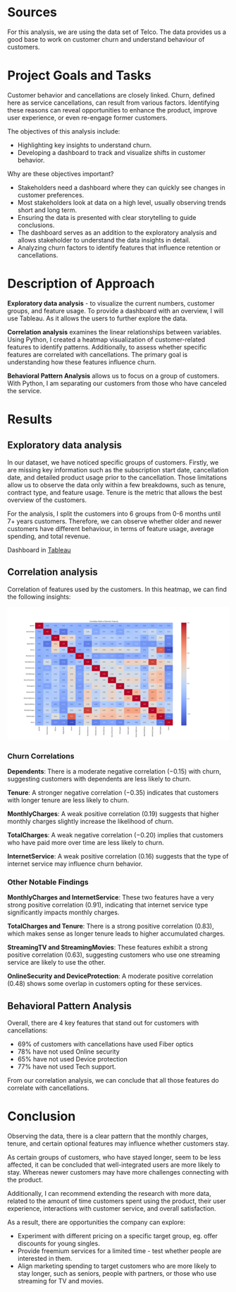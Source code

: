# Sources

For this analysis, we are using the data set of Telco. The data provides us a good base to work on customer churn and understand behaviour of customers.  

# **Project Goals and Tasks**

Customer behavior and cancellations are closely linked. Churn, defined here as service cancellations, can result from various factors. Identifying these reasons can reveal opportunities to enhance the product, improve user experience, or even re-engage former customers.

The objectives of this analysis include:

- Highlighting key insights to understand churn.
- Developing a dashboard to track and visualize shifts in customer behavior.

Why are these objectives important? 

- Stakeholders need a dashboard where they can quickly see changes in customer preferences.
- Most stakeholders look at data on a high level, usually observing trends short and long term.
- Ensuring the data is presented with clear storytelling to guide conclusions.
- The dashboard serves as an addition to the exploratory analysis and allows stakeholder to understand the data insights in detail.
- Analyzing churn factors to identify features that influence retention or cancellations.

# **Description of Approach**

**Exploratory data analysis** - to visualize the current numbers, customer groups, and feature usage. To provide a dashboard with an overview, I will use Tableau. As it allows the users to further explore the data.

**Correlation analysis** examines the linear relationships between variables. Using Python, I created a heatmap visualization of customer-related features to identify patterns. Additionally, to assess whether specific features are correlated with cancellations. The primary goal is understanding how these features influence churn.

**Behavioral Pattern Analysis** allows us to focus on a group of customers. With Python, I am separating our customers from those who have canceled the service. 

# **Results**

## **Exploratory data analysis**

In our dataset, we have noticed specific groups of customers. Firstly, we are missing key information such as the subscription start date, cancellation date, and detailed product usage prior to the cancellation. Those limitations allow us to observe the data only within a few breakdowns, such as tenure, contract type, and feature usage. Tenure is the metric that allows the best overview of the customers.  

For the analysis, I split the customers into 6 groups from 0-6 months until 7+ years customers. Therefore, we can observe whether older and newer customers have different behaviour, in terms of feature usage, average spending, and total revenue.

Dashboard in [Tableau](https://public.tableau.com/app/profile/tsveti.dichevska/viz/CustomerChurnAnalysis_17431919748760/CustomerChurnAnalysis)

## **Correlation analysis**

Correlation of features used by the customers. In this heatmap, we can find the following insights: 

![my_plot.png](https://github.com/cvii-d/telco_churn/blob/main/my_plot.png)

### Churn Correlations

**Dependents**: There is a moderate negative correlation (−0.15) with churn, suggesting customers with dependents are less likely to churn.

**Tenure**: A stronger negative correlation (−0.35) indicates that customers with longer tenure are less likely to churn.

**MonthlyCharges**: A weak positive correlation (0.19) suggests that higher monthly charges slightly increase the likelihood of churn.

**TotalCharges**: A weak negative correlation (−0.20) implies that customers who have paid more over time are less likely to churn.

**InternetService**: A weak positive correlation (0.16) suggests that the type of internet service may influence churn behavior.

### Other Notable Findings

**MonthlyCharges and InternetService**: These two features have a very strong positive correlation (0.91), indicating that internet service type significantly impacts monthly charges.

**TotalCharges and Tenure**: There is a strong positive correlation (0.83), which makes sense as longer tenure leads to higher accumulated charges.

**StreamingTV and StreamingMovies**: These features exhibit a strong positive correlation (0.63), suggesting customers who use one streaming service are likely to use the other.

**OnlineSecurity and DeviceProtection**: A moderate positive correlation (0.48) shows some overlap in customers opting for these services.

## **Behavioral Pattern Analysis**

Overall, there are 4 key features that stand out for customers with cancellations: 

- 69% of customers with cancellations have used Fiber optics
- 78% have not used Online security
- 65% have not used Device protection
- 77% have not used Tech support.

From our correlation analysis, we can conclude that all those features do correlate with cancellations. 

# Conclusion

Observing the data, there is a clear pattern that the monthly charges, tenure, and certain optional features may influence whether customers stay. 

As certain groups of customers, who have stayed longer, seem to be less affected, it can be concluded that well-integrated users are more likely to stay. Whereas newer customers may have more challenges connecting with the product. 

Additionally, I can recommend extending the research with more data, related to the amount of time customers spent using the product, their user experience, interactions with customer service, and overall satisfaction.

As a result, there are opportunities the company can explore:

- Experiment with different pricing on a specific target group, eg. offer discounts for young singles.
- Provide freemium services for a limited time - test whether people are interested in them.
- Align marketing spending to target customers who are more likely to stay longer, such as seniors, people with partners, or those who use streaming for TV and movies.
